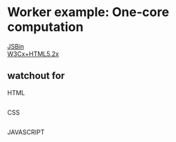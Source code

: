 # Worker example: One-core computation

[JSBin]()  
[W3Cx+HTML5.2x](https://courses.edx.org/courses/course-v1:W3Cx+HTML5.2x+3T2018/courseware/7a5ad94a16a24e8d9870c68468d1445f/9fdff22e49834112839d6d9012de6d35/?child=first)  

## watchout for

HTML

```html

```

CSS

```CSS

```

JAVASCRIPT

```JavaScript

```